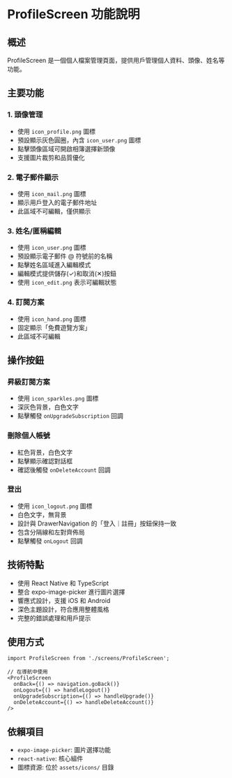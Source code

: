 # ProfileScreen 功能說明

## 概述
ProfileScreen 是一個個人檔案管理頁面，提供用戶管理個人資料、頭像、姓名等功能。

## 主要功能

### 1. 頭像管理
- 使用 `icon_profile.png` 圖標
- 預設顯示灰色圓圈，內含 `icon_user.png` 圖標
- 點擊頭像區域可開啟相簿選擇新頭像
- 支援圖片裁剪和品質優化

### 2. 電子郵件顯示
- 使用 `icon_mail.png` 圖標
- 顯示用戶登入的電子郵件地址
- 此區域不可編輯，僅供顯示

### 3. 姓名/匿稱編輯
- 使用 `icon_user.png` 圖標
- 預設顯示電子郵件 @ 符號前的名稱
- 點擊姓名區域進入編輯模式
- 編輯模式提供儲存(✓)和取消(✕)按鈕
- 使用 `icon_edit.png` 表示可編輯狀態

### 4. 訂閱方案
- 使用 `icon_hand.png` 圖標
- 固定顯示「免費遊覽方案」
- 此區域不可編輯

## 操作按鈕

### 昇級訂閱方案
- 使用 `icon_sparkles.png` 圖標
- 深灰色背景，白色文字
- 點擊觸發 `onUpgradeSubscription` 回調

### 刪除個人帳號
- 紅色背景，白色文字
- 點擊顯示確認對話框
- 確認後觸發 `onDeleteAccount` 回調

### 登出
- 使用 `icon_logout.png` 圖標
- 白色文字，無背景
- 設計與 DrawerNavigation 的「登入｜註冊」按鈕保持一致
- 包含分隔線和左對齊佈局
- 點擊觸發 `onLogout` 回調

## 技術特點

- 使用 React Native 和 TypeScript
- 整合 expo-image-picker 進行圖片選擇
- 響應式設計，支援 iOS 和 Android
- 深色主題設計，符合應用整體風格
- 完整的錯誤處理和用戶提示

## 使用方式

```tsx
import ProfileScreen from './screens/ProfileScreen';

// 在導航中使用
<ProfileScreen
  onBack={() => navigation.goBack()}
  onLogout={() => handleLogout()}
  onUpgradeSubscription={() => handleUpgrade()}
  onDeleteAccount={() => handleDeleteAccount()}
/>
```

## 依賴項目

- `expo-image-picker`: 圖片選擇功能
- `react-native`: 核心組件
- 圖標資源: 位於 `assets/icons/` 目錄
